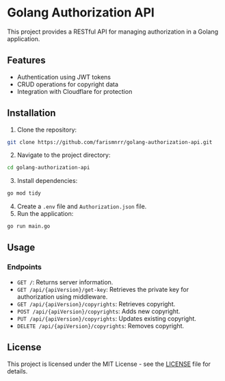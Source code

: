 # Golang Authorization API

This project provides a RESTful API for managing authorization in a Golang application.

## Features

- Authentication using JWT tokens
- CRUD operations for copyright data
- Integration with Cloudflare for protection

## Installation

1. Clone the repository:
```bash
git clone https://github.com/farismnrr/golang-authorization-api.git
```
2. Navigate to the project directory:
```bash
cd golang-authorization-api
```
3. Install dependencies:
```bash
go mod tidy
```
4. Create a `.env` file and `Authorization.json` file.
5. Run the application:
```bash
go run main.go
```
## Usage

### Endpoints

- `GET /`: Returns server information.
- `GET /api/{apiVersion}/get-key`: Retrieves the private key for authorization using middleware.
- `GET /api/{apiVersion}/copyrights`: Retrieves copyright.
- `POST /api/{apiVersion}/copyrights`: Adds new copyright.
- `PUT /api/{apiVersion}/copyrights`: Updates existing copyright.
- `DELETE /api/{apiVersion}/copyrights`: Removes copyright.

## License

This project is licensed under the MIT License - see the [LICENSE](LICENSE) file for details.
